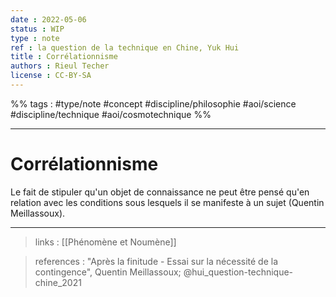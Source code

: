 ```yaml
---
date : 2022-05-06
status : WIP
type : note
ref : la question de la technique en Chine, Yuk Hui
title : Corrélationnisme
authors : Rieul Techer
license : CC-BY-SA
---
```


%% tags : #type/note #concept #discipline/philosophie #aoi/science #discipline/technique #aoi/cosmotechnique %% 

---

Corrélationnisme
===

Le fait de stipuler qu'un objet de connaissance ne peut être pensé qu'en relation avec les conditions sous lesquels il se manifeste à un sujet (Quentin Meillassoux).

---
> links : [[Phénomène et Noumène]]

 > references : "Après la finitude - Essai sur la nécessité de la contingence", Quentin Meillassoux; @hui_question-technique-chine_2021